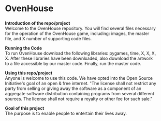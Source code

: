 ###
# OvenHouse
###

**Introduction of the repo/project** </br>
Welcome to the OvenHouse repository. You will find several files necessary for the operation of the OvenHouse game, including: images, the master file, and X number of supporting code files.

**Running the Code** </br>
To run OvenHouse download the following libraries: pygames, time, X, X, X, X. After these libraries have been downloaded, also download the artwork to a file accessible by our master code. Finally, run the master code.

**Using this repo/project** </br>
Anyone is welcome to use this code. We have opted into the Open Source Initiative's goal of an open & free internet. 
"The license shall not restrict any party from selling or giving away the software as a component of an aggregate software distribution containing programs from several different sources. The license shall not require a royalty or other fee for such sale."

**Goal of this project** </br>
The purpose is to enable people to entertain their lives away.
